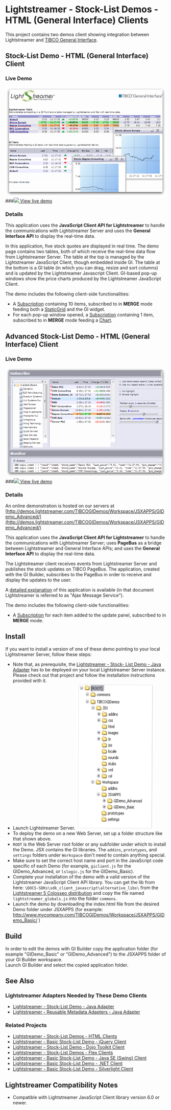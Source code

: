 # Lightstreamer - Stock-List Demos - HTML (General Interface) Clients

This project contains two demos client showing integration between Lightstreamer and [TIBCO General Interface](http://developer.tibco.com/gi/default.jsp).


## Stock-List Demo - HTML (General Interface) Client ##
<!-- START DESCRIPTION lightstreamer-example-stocklist-client-gi-stock-list-demo---html-general-interface-client -->

### Live Demo

[![screenshot](screen_gibasic_large.png)](http://demos.lightstreamer.com/TIBCOGIDemos/Workspace/JSXAPPS/GIDemo_Basic/)<br>
###[![](http://demos.lightstreamer.com/site/img/play.png) View live demo](http://demos.lightstreamer.com/TIBCOGIDemos/Workspace/JSXAPPS/GIDemo_Basic/)<br>

### Details

This application uses the <b>JavaScript Client API for Lightstreamer</b> to handle the communications with Lightstreamer Server and uses the <b>General Interface API</b> to display the real-time data.<br>

In this application, five stock quotes are displayed in real time. The demo page contains two tables, both of which receive the real-time data flow from Lightstreamer Server. The table at the top is managed by the Lightstreamer JavaScript Client, though embedded inside GI. The table at the bottom is a GI table (in which you can drag, resize and sort columns) and is updated by the Lightstreamer Javascript Client. GI-based pop-up windows show the price charts produced by the Lightstreamer JavaScript Client.<br>

The demo includes the following client-side functionalities:
* A [Subscription](http://www.lightstreamer.com/docs/client_javascript_uni_api/Subscription.html) containing 10 items, subscribed to in <b>MERGE</b> mode feeding both a [StaticGrid](http://www.lightstreamer.com/docs/client_javascript_uni_api/StaticGrid.html) and the GI widget.
* For each pop-up window opened, a [Subscription](http://www.lightstreamer.com/docs/client_javascript_uni_api/Subscription.html) containing 1 item, subscribed to in <b>MERGE</b> mode feeding a [Chart](http://www.lightstreamer.com/docs/client_javascript_uni_api/Chart.html).

<!-- END DESCRIPTION lightstreamer-example-stocklist-client-gi-stock-list-demo---html-general-interface-client -->

## Advanced Stock-List Demo - HTML (General Interface) Client ##
<!-- START DESCRIPTION lightstreamer-example-stocklist-client-gi-advanced-stock-list-demo---html-general-interface-client -->

### Live Demo

[![screenshot](screen_giadvanced_large.png)](http://demos.lightstreamer.com/TIBCOGIDemos/Workspace/JSXAPPS/GIDemo_Advanced/)<br>
###[![](http://demos.lightstreamer.com/site/img/play.png) View live demo](http://demos.lightstreamer.com/TIBCOGIDemos/Workspace/JSXAPPS/GIDemo_Advanced/)<br>

### Details

An online demonstration is hosted on our servers at [http://demos.lightstreamer.com/TIBCOGIDemos/Workspace/JSXAPPS/GIDemo_Advanced/](http://demos.lightstreamer.com/TIBCOGIDemos/Workspace/JSXAPPS/GIDemo_Advanced/)

This application uses the <b>JavaScript Client API for Lightstreamer</b> to handle the communications with Lightstreamer Server; uses <b>PageBus</b> as a bridge between Lightstreamer and General Interface APIs; and uses the <b>General Interface API</b> to display the real-time data.<br>

The Lightstreamer client receives events from Lightstreamer Server and publishes the stock updates on TIBCO PageBus. The application, created with the GI Builder, subscribes to the PageBus in order to receive and display the updates to the user.<br>

A [detailed explanation](http://demos.lightstreamer.com/TIBCOGIDemos/Workspace/JSXAPPS/GIDemo_Advanced/GI-AMS%20Demo.pdf) of this application is available (in that document Lightstreamer is referred to as "Ajax Message Service").<br>

The demo includes the following client-side functionalities:
* A [Subscription](http://www.lightstreamer.com/docs/client_javascript_uni_api/Subscription.html) for each item added to the update panel, subscribed to in <b>MERGE</b> mode.

<!-- END DESCRIPTION lightstreamer-example-stocklist-client-gi-advanced-stock-list-demo---html-general-interface-client -->


## Install

If you want to install a version of one of these demo pointing to your local Lightstreamer Server, follow these steps:

* Note that, as prerequisite, the [Lightstreamer - Stock- List Demo - Java Adapter](https://github.com/Weswit/Lightstreamer-example-Stocklist-adapter-java) has to be deployed on your local Lightstreamer Server instance. Please check out that project and follow the installation instructions provided with it.
* Launch Lightstreamer Server.
![Folder structure](dir.png)<br>
* To deploy the demo on a new Web Server, set up a folder structure like that shown above.
* `ROOT` is the Web Server root folder or any subfolder under which to install the Demo. JSX contains the GI libraries. The `addins`, `prototypes`, and `settings` folders under `Workspace` don't need to contain anything special. 
* Make sure to set the correct host name and port in the JavaScript code specific of each Demo (for example, `giclient.js` for the GIDemo_Advanced, or `lslogic.js` for the GIDemo_Basic).
* Complete your installation of the demo with a valid version of the Lightstreamer JavaScript Client API library.
You can get the lib from here: `\DOCS-SDKs\sdk_client_javascript\alternative_libs\` from the [Lightstreamer 5 Colosseo distribution](http://www.lightstreamer.com/download) and copy the file named `lightstreamer_globals.js` into the folder `commons`.<br>
* Launch the demo by downloading the index.html file from the desired Demo folder under JSXAPPS (for example: http://www.mycompany.com/TIBCOGIDemos/Workspace/JSXAPPS/GIDemo_Basic/ )

## Build

In order to edit the demos with GI Builder copy the application folder (for example "GIDemo_Basic" or "GIDemo_Advanced") to the JSXAPPS folder of your GI Builder workspace.<br>
Launch GI Builder and select the copied application folder.

## See Also

### Lightstreamer Adapters Needed by These Demo Clients
<!-- START RELATED_ENTRIES -->

* [Lightstreamer - Stock-List Demo - Java Adapter](https://github.com/Weswit/Lightstreamer-example-Stocklist-adapter-java)
* [Lightstreamer - Reusable Metadata Adapters - Java Adapter](https://github.com/Weswit/Lightstreamer-example-ReusableMetadata-adapter-java)

<!-- END RELATED_ENTRIES -->

### Related Projects

* [Lightstreamer - Stock-List Demos - HTML Clients](https://github.com/Weswit/Lightstreamer-example-Stocklist-client-javascript)
* [Lightstreamer - Basic Stock-List Demo - jQuery Client](https://github.com/Weswit/Lightstreamer-example-StockList-client-jquery)
* [Lightstreamer - Stock-List Demo - Dojo Toolkit Client](https://github.com/Weswit/Lightstreamer-example-StockList-client-dojo)
* [Lightstreamer - Stock-List Demos - Flex Clients](https://github.com/Weswit/Lightstreamer-example-StockList-client-flex)
* [Lightstreamer - Basic Stock-List Demo - Java SE (Swing) Client](https://github.com/Weswit/Lightstreamer-example-StockList-client-java)
* [Lightstreamer - Basic Stock-List Demo - .NET Client](https://github.com/Weswit/Lightstreamer-example-StockList-client-dotnet)
* [Lightstreamer - Basic Stock-List Demo - Silverlight Client](https://github.com/Weswit/Lightstreamer-example-StockList-client-silverlight)

## Lightstreamer Compatibility Notes

* Compatible with Lightstreamer JavaScript Client library version 6.0 or newer.
